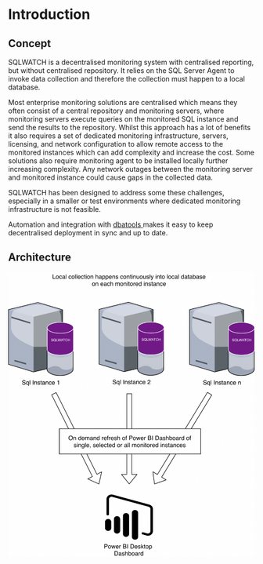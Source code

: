 # Introduction

## Concept

SQLWATCH is a decentralised monitoring system with centralised reporting, but without centralised repository. It relies on the SQL Server Agent to invoke data collection and therefore the collection must happen to a local database.

Most enterprise monitoring solutions are centralised which means they often consist of a central repository and monitoring servers, where monitoring servers execute queries on the monitored SQL instance and send the results to the repository. Whilst this approach has a lot of benefits it also requires a set of dedicated monitoring infrastructure, servers, licensing, and network configuration to allow remote access to the monitored instances which can add complexity and increase the cost. Some solutions also require monitoring agent to be installed locally further increasing complexity. Any network outages between the monitoring server and monitored instance could cause gaps in the collected data. 

SQLWATCH has been designed to address some these challenges, especially in a smaller or test environments where dedicated monitoring infrastructure is not feasible. 

Automation and integration with [dbatools ](https://dbatools.io)makes it easy to keep decentralised deployment in sync and up to date.

## Architecture

![](.gitbook/assets/sqlwatch_architecture-890x1024.png)




